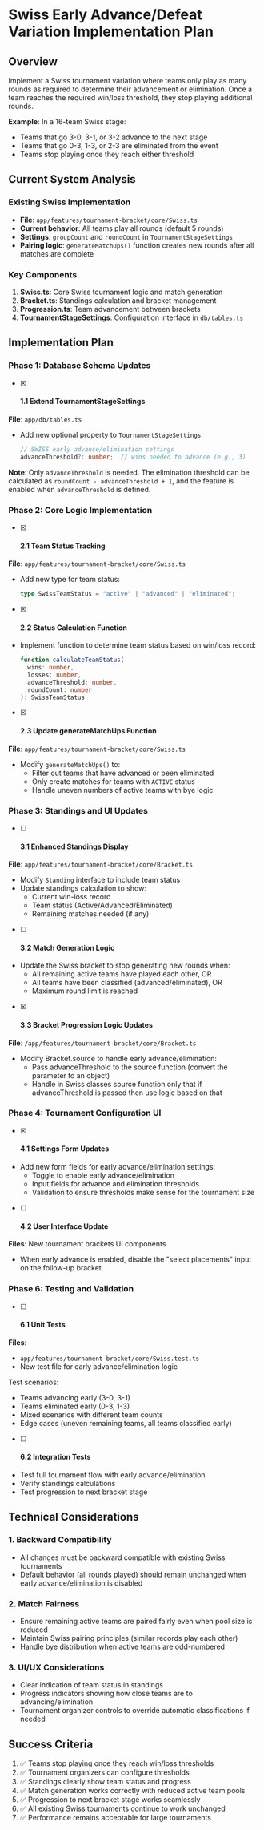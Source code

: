 # Swiss Early Advance/Defeat Variation Implementation Plan

## Overview
Implement a Swiss tournament variation where teams only play as many rounds as required to determine their advancement or elimination. Once a team reaches the required win/loss threshold, they stop playing additional rounds.

**Example**: In a 16-team Swiss stage:
- Teams that go 3-0, 3-1, or 3-2 advance to the next stage
- Teams that go 0-3, 1-3, or 2-3 are eliminated from the event
- Teams stop playing once they reach either threshold

## Current System Analysis

### Existing Swiss Implementation
- **File**: `app/features/tournament-bracket/core/Swiss.ts`
- **Current behavior**: All teams play all rounds (default 5 rounds)
- **Settings**: `groupCount` and `roundCount` in `TournamentStageSettings`
- **Pairing logic**: `generateMatchUps()` function creates new rounds after all matches are complete

### Key Components
1. **Swiss.ts**: Core Swiss tournament logic and match generation
2. **Bracket.ts**: Standings calculation and bracket management
3. **Progression.ts**: Team advancement between brackets
4. **TournamentStageSettings**: Configuration interface in `db/tables.ts`

## Implementation Plan

### Phase 1: Database Schema Updates

- [x] #### 1.1 Extend TournamentStageSettings
**File**: `app/db/tables.ts`
- Add new optional property to `TournamentStageSettings`:
  ```typescript
  // SWISS early advance/elimination settings
  advanceThreshold?: number;  // wins needed to advance (e.g., 3)
  ```
  
**Note**: Only `advanceThreshold` is needed. The elimination threshold can be calculated as `roundCount - advanceThreshold + 1`, and the feature is enabled when `advanceThreshold` is defined.

### Phase 2: Core Logic Implementation

- [x] #### 2.1 Team Status Tracking
**File**: `app/features/tournament-bracket/core/Swiss.ts`
- Add new type for team status:
  ```typescript
  type SwissTeamStatus = "active" | "advanced" | "eliminated";
  ```

- [x] #### 2.2 Status Calculation Function
- Implement function to determine team status based on win/loss record:
  ```typescript
  function calculateTeamStatus(
    wins: number,
    losses: number,
    advanceThreshold: number,
    roundCount: number
  ): SwissTeamStatus
  ```

- [x] #### 2.3 Update generateMatchUps Function
**File**: `app/features/tournament-bracket/core/Swiss.ts`
- Modify `generateMatchUps()` to:
  - Filter out teams that have advanced or been eliminated
  - Only create matches for teams with `ACTIVE` status
  - Handle uneven numbers of active teams with bye logic

### Phase 3: Standings and UI Updates

- [ ] #### 3.1 Enhanced Standings Display
**File**: `app/features/tournament-bracket/core/Bracket.ts`
- Modify `Standing` interface to include team status
- Update standings calculation to show:
  - Current win-loss record
  - Team status (Active/Advanced/Eliminated)
  - Remaining matches needed (if any)

- [ ] #### 3.2 Match Generation Logic
- Update the Swiss bracket to stop generating new rounds when:
  - All remaining active teams have played each other, OR
  - All teams have been classified (advanced/eliminated), OR
  - Maximum round limit is reached

- [x] #### 3.3 Bracket Progression Logic Updates
**File**: `/app/features/tournament-bracket/core/Bracket.ts`
- Modify Bracket.source to handle early advance/elimination:
  - Pass advanceThreshold to the source function (convert the parameter to an object)
  - Handle in Swiss classes source function only that if advanceThreshold is passed then use logic based on that

### Phase 4: Tournament Configuration UI

- [x] #### 4.1 Settings Form Updates
- Add new form fields for early advance/elimination settings:
  - Toggle to enable early advance/elimination
  - Input fields for advance and elimination thresholds
  - Validation to ensure thresholds make sense for the tournament size

- [ ] #### 4.2 User Interface Update
**Files**: New tournament brackets UI components
- When early advance is enabled, disable the "select placements" input on the follow-up bracket

### Phase 6: Testing and Validation

- [ ] #### 6.1 Unit Tests
**Files**: 
- `app/features/tournament-bracket/core/Swiss.test.ts`
- New test file for early advance/elimination logic

Test scenarios:
- Teams advancing early (3-0, 3-1)
- Teams eliminated early (0-3, 1-3)
- Mixed scenarios with different team counts
- Edge cases (uneven remaining teams, all teams classified early)

- [ ] #### 6.2 Integration Tests
- Test full tournament flow with early advance/elimination
- Verify standings calculations
- Test progression to next bracket stage

## Technical Considerations

### 1. Backward Compatibility
- All changes must be backward compatible with existing Swiss tournaments
- Default behavior (all rounds played) should remain unchanged when early advance/elimination is disabled

### 2. Match Fairness
- Ensure remaining active teams are paired fairly even when pool size is reduced
- Maintain Swiss pairing principles (similar records play each other)
- Handle bye distribution when active teams are odd-numbered

### 3. UI/UX Considerations
- Clear indication of team status in standings
- Progress indicators showing how close teams are to advancing/elimination
- Tournament organizer controls to override automatic classifications if needed

## Success Criteria

1. ✅ Teams stop playing once they reach win/loss thresholds
2. ✅ Tournament organizers can configure thresholds
3. ✅ Standings clearly show team status and progress
4. ✅ Match generation works correctly with reduced active team pools
5. ✅ Progression to next bracket stage works seamlessly
6. ✅ All existing Swiss tournaments continue to work unchanged
7. ✅ Performance remains acceptable for large tournaments
